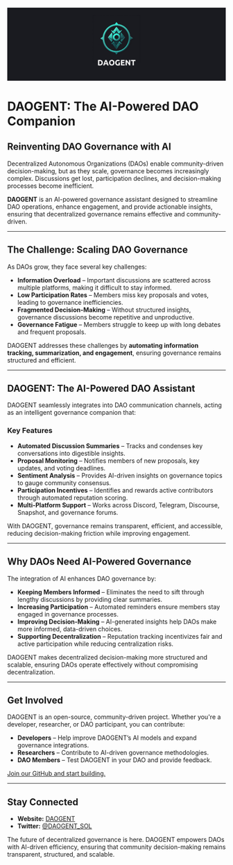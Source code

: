 ![DAOGENT Banner](https://github.com/Cloude-Labs/DAOGENT/blob/508d9e5e8e1d535608347b1210202b268abe38e8/DAOGENT.png)
# DAOGENT: The AI-Powered DAO Companion  

## Reinventing DAO Governance with AI  

Decentralized Autonomous Organizations (DAOs) enable community-driven decision-making, but as they scale, governance becomes increasingly complex. Discussions get lost, participation declines, and decision-making processes become inefficient.  

**DAOGENT** is an AI-powered governance assistant designed to streamline DAO operations, enhance engagement, and provide actionable insights, ensuring that decentralized governance remains effective and community-driven.  

---

## The Challenge: Scaling DAO Governance  

As DAOs grow, they face several key challenges:  

- **Information Overload** – Important discussions are scattered across multiple platforms, making it difficult to stay informed.  
- **Low Participation Rates** – Members miss key proposals and votes, leading to governance inefficiencies.  
- **Fragmented Decision-Making** – Without structured insights, governance discussions become repetitive and unproductive.  
- **Governance Fatigue** – Members struggle to keep up with long debates and frequent proposals.  

DAOGENT addresses these challenges by **automating information tracking, summarization, and engagement**, ensuring governance remains structured and efficient.  

---

## DAOGENT: The AI-Powered DAO Assistant  

DAOGENT seamlessly integrates into DAO communication channels, acting as an intelligent governance companion that:  

### Key Features  

- **Automated Discussion Summaries** – Tracks and condenses key conversations into digestible insights.  
- **Proposal Monitoring** – Notifies members of new proposals, key updates, and voting deadlines.  
- **Sentiment Analysis** – Provides AI-driven insights on governance topics to gauge community consensus.  
- **Participation Incentives** – Identifies and rewards active contributors through automated reputation scoring.  
- **Multi-Platform Support** – Works across Discord, Telegram, Discourse, Snapshot, and governance forums.  

With DAOGENT, governance remains transparent, efficient, and accessible, reducing decision-making friction while improving engagement.  

---

## Why DAOs Need AI-Powered Governance  

The integration of AI enhances DAO governance by:  

- **Keeping Members Informed** – Eliminates the need to sift through lengthy discussions by providing clear summaries.  
- **Increasing Participation** – Automated reminders ensure members stay engaged in governance processes.  
- **Improving Decision-Making** – AI-generated insights help DAOs make more informed, data-driven choices.  
- **Supporting Decentralization** – Reputation tracking incentivizes fair and active participation while reducing centralization risks.  

DAOGENT makes decentralized decision-making more structured and scalable, ensuring DAOs operate effectively without compromising decentralization.  

---

## Get Involved  

DAOGENT is an open-source, community-driven project. Whether you're a developer, researcher, or DAO participant, you can contribute:  

- **Developers** – Help improve DAOGENT’s AI models and expand governance integrations.  
- **Researchers** – Contribute to AI-driven governance methodologies.  
- **DAO Members** – Test DAOGENT in your DAO and provide feedback.  

[Join our GitHub and start building.](https://github.com/Cloude-Labs/DAOGENT)  

---

## Stay Connected  

- **Website:** [DAOGENT](https://www.daogent.one)  
- **Twitter:** [@DAOGENT_SOL](https://x.com/daogent_sol)  

The future of decentralized governance is here. DAOGENT empowers DAOs with AI-driven efficiency, ensuring that community decision-making remains transparent, structured, and scalable.  

